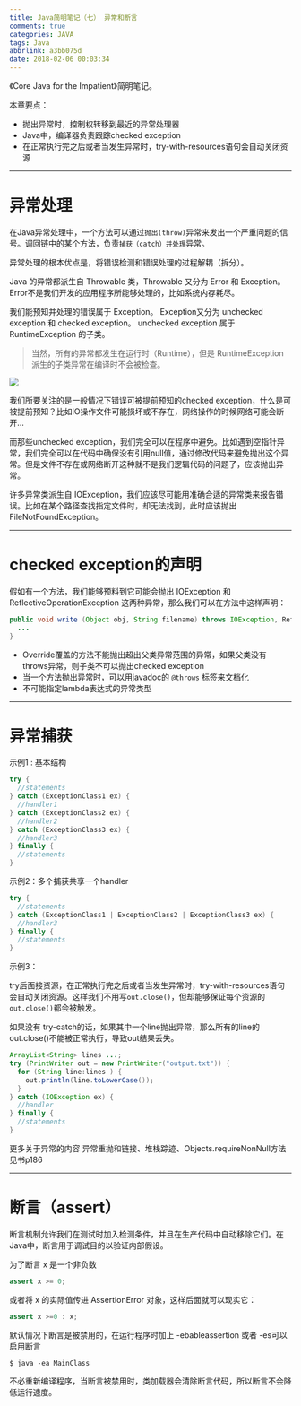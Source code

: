 ```yaml
---
title: Java简明笔记（七） 异常和断言
comments: true
categories: JAVA
tags: Java
abbrlink: a3bb075d
date: 2018-02-06 00:03:34
---
```


《Core Java for the Impatient》简明笔记。

本章要点：
* 抛出异常时，控制权转移到最近的异常处理器
* Java中，编译器负责跟踪checked exception
* 在正常执行完之后或者当发生异常时，try-with-resources语句会自动关闭资源

---

<!-- more -->

# 异常处理

在Java异常处理中，一个方法可以通过`抛出(throw)`异常来发出一个严重问题的信号。调回链中的某个方法，负责`捕获（catch）并处理`异常。

异常处理的根本优点是，将错误检测和错误处理的过程解耦（拆分）。

Java 的异常都派生自 Throwable 类，Throwable 又分为 Error 和 Exception。Error不是我们开发的应用程序所能够处理的，比如系统内存耗尽。

我们能预知并处理的错误属于 Exception。 Exception又分为 unchecked exception 和 checked exception。 unchecked exception 属于 RuntimeException 的子类。

> 当然，所有的异常都发生在运行时（Runtime），但是 RuntimeException 派生的子类异常在编译时不会被检查。

![](../../../../images/Java/Throwable.png)

我们所要关注的是一般情况下错误可被提前预知的checked exception，什么是可被提前预知？比如IO操作文件可能损坏或不存在，网络操作的时候网络可能会断开...

而那些unchecked exception，我们完全可以在程序中避免。比如遇到空指针异常，我们完全可以在代码中确保没有引用null值，通过修改代码来避免抛出这个异常。但是文件不存在或网络断开这种就不是我们逻辑代码的问题了，应该抛出异常。

许多异常类派生自 IOException，我们应该尽可能用准确合适的异常类来报告错误。比如在某个路径查找指定文件时，却无法找到，此时应该抛出 FileNotFoundException。

---

# checked exception的声明

假如有一个方法，我们能够预料到它可能会抛出 IOException 和 ReflectiveOperationException 这两种异常，那么我们可以在方法中这样声明：

```java
public void write (Object obj, String filename) throws IOException, ReflectiveOperationException {
  ...
}
```

* Override覆盖的方法不能抛出超出父类异常范围的异常，如果父类没有throws异常，则子类不可以抛出checked exception
* 当一个方法抛出异常时，可以用javadoc的 `@throws` 标签来文档化
* 不可能指定lambda表达式的异常类型

---

# 异常捕获

示例1 : 基本结构

```java
try {
  //statements
} catch (ExceptionClass1 ex) {
  //handler1
} catch (ExceptionClass2 ex) {
  //handler2
} catch (ExceptionClass3 ex) {
  //handler3
} finally {
  //statements
}
```

示例2：多个捕获共享一个handler
```java
try {
  //statements
} catch (ExceptionClass1 | ExceptionClass2 | ExceptionClass3 ex) {
  //handler3
} finally {
  //statements
}
```

示例3：

try后面接资源，在正常执行完之后或者当发生异常时，try-with-resources语句会自动关闭资源。这样我们不用写`out.close()`，但却能够保证每个资源的`out.close()`都会被触发。

如果没有 try-catch的话，如果其中一个line抛出异常，那么所有的line的out.close()不能被正常执行，导致out结果丢失。

```java
ArrayList<String> lines ...;
try (PrintWriter out = new PrintWriter("output.txt")) {
  for (String line:lines ) {
    out.println(line.toLowerCase());
  }
} catch (IOException ex) {
  //handler
} finally {
  //statements
}
```

更多关于异常的内容 异常重抛和链接、堆栈踪迹、Objects.requireNonNull方法见书p186

---

# 断言（assert）

断言机制允许我们在测试时加入检测条件，并且在生产代码中自动移除它们。在Java中，断言用于调试目的以验证内部假设。

为了断言 x 是一个非负数
```java
assert x >= 0;
```

或者将 x 的实际值传进 AssertionError 对象，这样后面就可以现实它：
```java
assert x >=0 : x;
```

默认情况下断言是被禁用的，在运行程序时加上 -ebableassertion 或者 -es可以启用断言

```
$ java -ea MainClass
```

不必重新编译程序，当断言被禁用时，类加载器会清除断言代码，所以断言不会降低运行速度。
